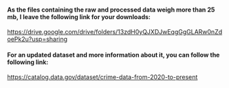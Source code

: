 #### As the files containing the raw and processed data weigh more than 25 mb, I leave the following link for your downloads:
https://drive.google.com/drive/folders/13zdH0yQJXDJwEqgGgGLARw0nZdoePk2u?usp=sharing

#### For an updated dataset and more information about it, you can follow the following link:
https://catalog.data.gov/dataset/crime-data-from-2020-to-present

